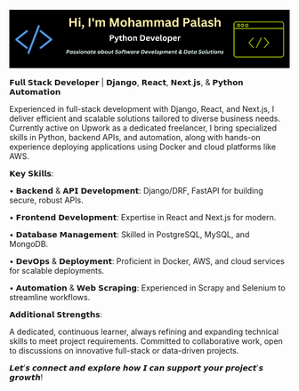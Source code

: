 [![Banner](banner/github-v6.png)](https://www.linkedin.com/in/fl-palash/)

𝗙𝘂𝗹𝗹 𝗦𝘁𝗮𝗰𝗸 𝗗𝗲𝘃𝗲𝗹𝗼𝗽𝗲𝗿 | 𝗗𝗷𝗮𝗻𝗴𝗼, 𝗥𝗲𝗮𝗰𝘁, 𝗡𝗲𝘅𝘁.𝗷𝘀, & 𝗣𝘆𝘁𝗵𝗼𝗻 𝗔𝘂𝘁𝗼𝗺𝗮𝘁𝗶𝗼𝗻

Experienced in full-stack development with Django, React, and Next.js, I deliver efficient and scalable solutions tailored to diverse business needs. Currently active on Upwork as a dedicated freelancer, I bring specialized skills in Python, backend APIs, and automation, along with hands-on experience deploying applications using Docker and cloud platforms like AWS.

𝗞𝗲𝘆 𝗦𝗸𝗶𝗹𝗹𝘀:

• 𝗕𝗮𝗰𝗸𝗲𝗻𝗱 & 𝗔𝗣𝗜 𝗗𝗲𝘃𝗲𝗹𝗼𝗽𝗺𝗲𝗻𝘁: Django/DRF, FastAPI for building secure, robust APIs.

• 𝗙𝗿𝗼𝗻𝘁𝗲𝗻𝗱 𝗗𝗲𝘃𝗲𝗹𝗼𝗽𝗺𝗲𝗻𝘁: Expertise in React and Next.js for modern.

• 𝗗𝗮𝘁𝗮𝗯𝗮𝘀𝗲 𝗠𝗮𝗻𝗮𝗴𝗲𝗺𝗲𝗻𝘁: Skilled in PostgreSQL, MySQL, and MongoDB.

• 𝗗𝗲𝘃𝗢𝗽𝘀 & 𝗗𝗲𝗽𝗹𝗼𝘆𝗺𝗲𝗻𝘁: Proficient in Docker, AWS, and cloud services for scalable deployments.

• 𝗔𝘂𝘁𝗼𝗺𝗮𝘁𝗶𝗼𝗻 & 𝗪𝗲𝗯 𝗦𝗰𝗿𝗮𝗽𝗶𝗻𝗴: Experienced in Scrapy and Selenium to streamline workflows.

𝗔𝗱𝗱𝗶𝘁𝗶𝗼𝗻𝗮𝗹 𝗦𝘁𝗿𝗲𝗻𝗴𝘁𝗵𝘀:

A dedicated, continuous learner, always refining and expanding technical skills to meet project requirements. Committed to collaborative work, open to discussions on innovative full-stack or data-driven projects.

𝙇𝙚𝙩’𝙨 𝙘𝙤𝙣𝙣𝙚𝙘𝙩 𝙖𝙣𝙙 𝙚𝙭𝙥𝙡𝙤𝙧𝙚 𝙝𝙤𝙬 𝙄 𝙘𝙖𝙣 𝙨𝙪𝙥𝙥𝙤𝙧𝙩 𝙮𝙤𝙪𝙧 𝙥𝙧𝙤𝙟𝙚𝙘𝙩'𝙨 𝙜𝙧𝙤𝙬𝙩𝙝!
